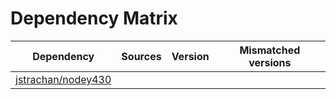 # Dependency Matrix

Dependency | Sources | Version | Mismatched versions
---------- | ------- | ------- | -------------------
[jstrachan/nodey430](https://github.com/jstrachan/nodey430.git) |  | []() | 
